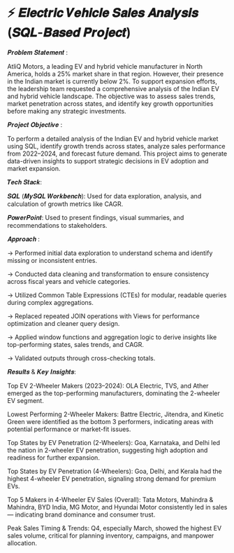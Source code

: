 # ⚡ 𝑬𝒍𝒆𝒄𝒕𝒓𝒊𝒄 𝑽𝒆𝒉𝒊𝒄𝒍𝒆 𝑺𝒂𝒍𝒆𝒔 𝑨𝒏𝒂𝒍𝒚𝒔𝒊𝒔 (𝑺𝑸𝑳-𝑩𝒂𝒔𝒆𝒅 𝑷𝒓𝒐𝒋𝒆𝒄𝒕)

𝑷𝒓𝒐𝒃𝒍𝒆𝒎 𝑺𝒕𝒂𝒕𝒆𝒎𝒆𝒏𝒕 :

AtliQ Motors, a leading EV and hybrid vehicle manufacturer in North America, holds a 25% market share in that region. However, their presence in the Indian market is currently below 2%. To support expansion efforts, the leadership team requested a comprehensive analysis of the Indian EV and hybrid vehicle landscape. The objective was to assess sales trends, market penetration across states, and identify key growth opportunities before making any strategic investments. 

𝑷𝒓𝒐𝒋𝒆𝒄𝒕 𝑶𝒃𝒋𝒆𝒄𝒕𝒊𝒗𝒆 : 

To perform a detailed analysis of the Indian EV and hybrid vehicle market using SQL, identify growth trends across states, analyze sales performance from 2022–2024, and forecast future demand. This project aims to generate data-driven insights to support strategic decisions in EV adoption and market expansion.

𝑻𝒆𝒄𝒉 𝑺𝒕𝒂𝒄𝒌:

𝑺𝑸𝑳 (𝑴𝒚𝑺𝑸𝑳 𝑾𝒐𝒓𝒌𝒃𝒆𝒏𝒄𝒉): Used for data exploration, analysis, and calculation of growth metrics like CAGR.

𝑷𝒐𝒘𝒆𝒓𝑷𝒐𝒊𝒏𝒕: Used to present findings, visual summaries, and recommendations to stakeholders.

𝑨𝒑𝒑𝒓𝒐𝒂𝒄𝒉 :

-> Performed initial data exploration to understand schema and identify missing or inconsistent entries.

-> Conducted data cleaning and transformation to ensure consistency across fiscal years and vehicle categories.

-> Utilized Common Table Expressions (CTEs) for modular, readable queries during complex aggregations.

-> Replaced repeated JOIN operations with Views for performance optimization and cleaner query design.

-> Applied window functions and aggregation logic to derive insights like top-performing states, sales trends, and CAGR.

-> Validated outputs through cross-checking totals.

𝑹𝒆𝒔𝒖𝒍𝒕𝒔 & 𝑲𝒆𝒚 𝑰𝒏𝒔𝒊𝒈𝒉𝒕𝒔:

Top EV 2-Wheeler Makers (2023–2024):
OLA Electric, TVS, and Ather emerged as the top-performing manufacturers, dominating the 2-wheeler EV segment.

Lowest Performing 2-Wheeler Makers:
Battre Electric, Jitendra, and Kinetic Green were identified as the bottom 3 performers, indicating areas with potential performance or market-fit issues.

Top States by EV Penetration (2-Wheelers):
Goa, Karnataka, and Delhi led the nation in 2-wheeler EV penetration, suggesting high adoption and readiness for further expansion.

Top States by EV Penetration (4-Wheelers):
Goa, Delhi, and Kerala had the highest 4-wheeler EV penetration, signaling strong demand for premium EVs.

Top 5 Makers in 4-Wheeler EV Sales (Overall):
Tata Motors, Mahindra & Mahindra, BYD India, MG Motor, and Hyundai Motor consistently led in sales — indicating brand dominance and consumer trust.

Peak Sales Timing & Trends:
Q4, especially March, showed the highest EV sales volume, critical for planning inventory, campaigns, and manpower allocation.








